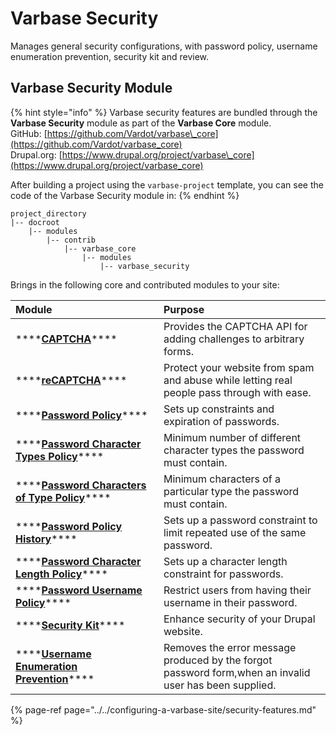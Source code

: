 # Varbase Security

Manages general security configurations, with password policy, username enumeration prevention, security kit and review.

## Varbase Security Module

{% hint style="info" %}
Varbase security features are bundled through the **Varbase Security** module as part of the **Varbase Core** module.  
GitHub: [https://github.com/Vardot/varbase\_core](https://github.com/Vardot/varbase_core)  
Drupal.org: [https://www.drupal.org/project/varbase\_core](https://www.drupal.org/project/varbase_core)

After building a project using the `varbase-project` template, you can see the code of the Varbase Security module in:
{% endhint %}

```text
project_directory
|-- docroot
    |-- modules
        |-- contrib
            |-- varbase_core
                |-- modules
                    |-- varbase_security
```

Brings in the following core and contributed modules to your site:

| Module | Purpose |
| :--- | :--- |
| \*\*\*\*[**CAPTCHA**](https://www.drupal.org/project/captcha)\*\*\*\* | Provides the CAPTCHA API for adding challenges to arbitrary forms. |
| \*\*\*\*[**reCAPTCHA**](https://www.drupal.org/project/recaptcha)\*\*\*\* | Protect your website from spam and abuse while letting real people pass through with ease. |
| \*\*\*\*[**Password Policy**](https://www.drupal.org/project/password_policy)\*\*\*\* | Sets up constraints and expiration of passwords. |
| \*\*\*\*[**Password Character Types Policy**](https://www.drupal.org/project/password_policy)\*\*\*\* | Minimum number of different character types the password must contain. |
| \*\*\*\*[**Password Characters of Type Policy**](https://www.drupal.org/project/password_policy)\*\*\*\* | Minimum characters of a particular type the password must contain. |
| \*\*\*\*[**Password Policy History**](https://www.drupal.org/project/password_policy)\*\*\*\* | Sets up a password constraint to limit repeated use of the same password. |
| \*\*\*\*[**Password Character Length Policy**](https://www.drupal.org/project/password_policy)\*\*\*\* | Sets up a character length constraint for passwords. |
| \*\*\*\*[**Password Username Policy**](https://www.drupal.org/project/password_policy)\*\*\*\* | Restrict users from having their username in their password. |
| \*\*\*\*[**Security Kit**](https://www.drupal.org/project/seckit)\*\*\*\* | Enhance security of your Drupal website. |
| \*\*\*\*[**Username Enumeration Prevention**](https://www.drupal.org/project/username_enumeration_prevention)\*\*\*\* | Removes the error message produced by the forgot password form,when an invalid user has been supplied. |

{% page-ref page="../../configuring-a-varbase-site/security-features.md" %}



